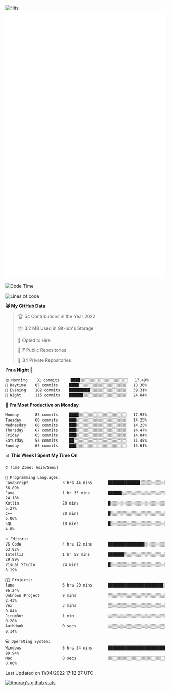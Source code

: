 ![Hits](https://hits.seeyoufarm.com/api/count/incr/badge.svg?url=https%3A%2F%2Fgithub.com%2Fkokose1234&count_bg=%2379C83D&title_bg=%23555555&icon=apple.svg&icon_color=%23E7E7E7&title=hits&edge_flat=false)
<br/>
![Metrics](https://github.com/kokose1234/kokose1234/blob/main/github-metrics.svg)

<!--START_SECTION:waka-->
![Code Time](http://img.shields.io/badge/Code%20Time-620%20hrs%204%20mins-blue)

![Lines of code](https://img.shields.io/badge/From%20Hello%20World%20I%27ve%20Written-2%20Million%20lines%20of%20code-blue)

**🐱 My GitHub Data** 

> 🏆 54 Contributions in the Year 2022
 > 
> 📦 3.2 MB Used in GitHub's Storage 
 > 
> 💼 Opted to Hire
 > 
> 📜 7 Public Repositories 
 > 
> 🔑 34 Private Repositories  
 > 
**I'm a Night 🦉** 

```text
🌞 Morning    81 commits     ████░░░░░░░░░░░░░░░░░░░░░   17.49% 
🌆 Daytime    85 commits     ████░░░░░░░░░░░░░░░░░░░░░   18.36% 
🌃 Evening    182 commits    █████████░░░░░░░░░░░░░░░░   39.31% 
🌙 Night      115 commits    ██████░░░░░░░░░░░░░░░░░░░   24.84%

```
📅 **I'm Most Productive on Monday** 

```text
Monday       83 commits     ████░░░░░░░░░░░░░░░░░░░░░   17.93% 
Tuesday      66 commits     ███░░░░░░░░░░░░░░░░░░░░░░   14.25% 
Wednesday    66 commits     ███░░░░░░░░░░░░░░░░░░░░░░   14.25% 
Thursday     67 commits     ███░░░░░░░░░░░░░░░░░░░░░░   14.47% 
Friday       65 commits     ███░░░░░░░░░░░░░░░░░░░░░░   14.04% 
Saturday     53 commits     ██░░░░░░░░░░░░░░░░░░░░░░░   11.45% 
Sunday       63 commits     ███░░░░░░░░░░░░░░░░░░░░░░   13.61%

```


📊 **This Week I Spent My Time On** 

```text
⌚︎ Time Zone: Asia/Seoul

💬 Programming Languages: 
JavaScript               3 hrs 44 mins       ██████████████░░░░░░░░░░░   56.89% 
Java                     1 hr 35 mins        ██████░░░░░░░░░░░░░░░░░░░   24.18% 
Kotlin                   20 mins             █░░░░░░░░░░░░░░░░░░░░░░░░   5.27% 
C++                      20 mins             █░░░░░░░░░░░░░░░░░░░░░░░░   5.06% 
SQL                      18 mins             █░░░░░░░░░░░░░░░░░░░░░░░░   4.8%

🔥 Editors: 
VS Code                  4 hrs 12 mins       ████████████████░░░░░░░░░   63.92% 
IntelliJ                 1 hr 58 mins        ███████░░░░░░░░░░░░░░░░░░   29.89% 
Visual Studio            24 mins             █░░░░░░░░░░░░░░░░░░░░░░░░   6.19%

🐱‍💻 Projects: 
luna                     6 hrs 20 mins       ████████████████████████░   96.24% 
Unknown Project          9 mins              ░░░░░░░░░░░░░░░░░░░░░░░░░   2.43% 
Vex                      3 mins              ░░░░░░░░░░░░░░░░░░░░░░░░░   0.84% 
JirumBot                 1 min               ░░░░░░░░░░░░░░░░░░░░░░░░░   0.28% 
AuthHook                 0 secs              ░░░░░░░░░░░░░░░░░░░░░░░░░   0.14%

💻 Operating System: 
Windows                  6 hrs 34 mins       █████████████████████████   99.94% 
Mac                      0 secs              ░░░░░░░░░░░░░░░░░░░░░░░░░   0.06%

```


 Last Updated on 11/04/2022 17:12:27 UTC
<!--END_SECTION:waka-->

[![Anurag's github stats](https://github-readme-stats.vercel.app/api?username=kokose1234&theme=dracula)](https://github.com/anuraghazra/github-readme-stats)



	
